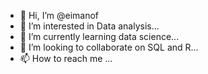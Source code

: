 - 👋 Hi, I’m @eimanof
- 👀 I’m interested in Data analysis...
- 🌱 I’m currently learning data science...
- 💞️ I’m looking to collaborate on SQL and R...
- 📫 How to reach me ...

<!---
eimanof/eimanof is a ✨ special ✨ repository because its `README.md` (this file) appears on your GitHub profile.
You can click the Preview link to take a look at your changes.
--->
